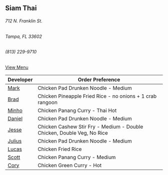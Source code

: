 ## Siam Thai
###### 712 N. Franklin St.
###### Tampa, FL 33602
###### (813) 229-9710

[View Menu](http://www.si-am-thairestaurant.com/lunch-menu/)



Developer                                           | Order Preference
----------------------------------------------------|---------------------
[Mark](http://github.com/mark-smithtb)              | Chicken Pad Drunken Noodle - Medium
[Brad](https://github.com/bradreed)                 | Chicken Pineapple Fried Rice - no onions + 1 crab rangoon
[Minho](https://github.com/minhochoi)               | Chicken Panang Curry - Thai Hot
[Daniel](https://github.come/dtartaglia)            | Chicken Pad Drunken Noodle - Medium
[Jesse](https://github.com/jessecurry)              | Chicken Cashew Stir Fry - Medium - Double Chicken, Double Veg, No Rice
[Julius](https://github.com/)                       | Chicken Pad Drunken Noodle - Medium
[Lucas](https://github.com/)                        | Chicken Fried Rice
[Scott](https://github.com/)                        | Chicken Panang Curry - Medium
[Cory](https://github.com/khaladin)                 | Chicken Green Curry - Hot

